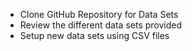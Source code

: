 * Clone GitHub Repository for Data Sets
* Review the different data sets provided
* Setup new data sets using CSV files